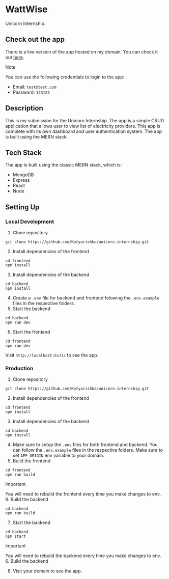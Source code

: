 # WattWise

Unicorn Internship.

## Check out the app

There is a live version of the app hosted on my domain. You can check it out [here](https://unicorn-internship.multiverse-project.com/).

> [!NOTE]
> You can use the following credentials to login to the app:
>
> - Email: `test@test.com`
> - Password: `123123`

## Description

This is my submission for the Unicorn Internship. The app is a simple CRUD application that allows user to view list of electricity providers.
This app is complete with its own dashboard and user authentication system. The app is built using the MERN stack.

## Tech Stack

The app is built using the classic MERN stack, which is:

- MongoDB
- Express
- React
- Node

## Setting Up

### Local Development

1. Clone repository

```
git clone https://github.com/Kotyarishka/unicorn-internship.git
```

2. Install dependencies of the frontend

```
cd frontend
npm install
```

3. Install dependencies of the backend

```
cd backend
npm install
```

4. Create a `.env` file for backend and frontend folowing the `.env.example` files in the respective folders.
5. Start the backend

```
cd backend
npm run dev
```

6. Start the frontend

```
cd frontend
npm run dev
```

Visit `http://localhost:5173/` to see the app.

### Production

1. Clone repository

```
git clone https://github.com/Kotyarishka/unicorn-internship.git
```

2. Install dependencies of the frontend

```
cd frontend
npm install
```

3. Install dependencies of the backend

```
cd backend
npm install
```

4. Make sure to setup the `.env` files for both frontend and backend. You can follow the `.env.example` files in the respective folders. Make sure to set `APP_ORIGIN` env variable to your domain.
5. Build the frontend

```
cd frontend
npm run build
```

> [!IMPORTANT]
> You will need to rebuild the frontend every time you make changes to env. 6. Build the backend

```
cd backend
npm run build
```

7. Start the backend

```
cd backend
npm start
```

> [!IMPORTANT]
> You will need to rebuild the backend every time you make changes to env. 6. Build the backend

8. Visit your domain to see the app.
